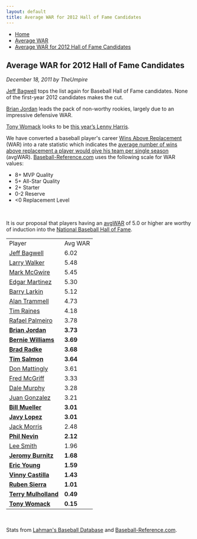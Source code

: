 ```yaml
---
layout: default
title: Average WAR for 2012 Hall of Fame Candidates
---
```

<nav class="breadcrumb" aria-label="breadcrumbs">
  <ul>
    <li><a href="{{ site.url }}{{ site.baseurl }}">Home</a></li>
    <li><a href="avg-war-home.html">Average WAR</a></li>
    <li class="is-active"><a href="#" aria-current="page">Average WAR for 2012 Hall of Fame Candidates</a></li>
  </ul>
</nav>

<section class="storycontent">
  <h1>Average WAR for 2012 Hall of Fame Candidates</h1>
  <p><em>December 18, 2011 by TheUmpire</em></p>
  <p><a href="http://www.baseball-reference.com/players/b/bagweje01.shtml">Jeff Bagwell</a> tops the list again for Baseball Hall of Fame candidates.  None of the first-year 2012 candidates makes the cut.</p>
  <p><a href="http://www.baseball-reference.com/players/j/jordabr01.shtml">Brian Jordan</a> leads the pack of non-worthy rookies, largely due to an impressive defensive WAR.</p>
  <p><a href="http://www.baseball-reference.com/players/w/womacto01.shtml">Tony Womack</a> looks to be <a href="lenny-harris-for-hall-of-fame-huh.html">this year&rsquo;s Lenny Harris</a>.</p>
  <p>We have converted a baseball player's career <a href="http://saberlibrary.com/misc/war/">Wins Above Replacement</a> (WAR) into a rate statistic which indicates the <a href="avg-war.html">average number of wins above replacement a player would give his team per single season</a> (avgWAR). <a href="http://www.baseball-reference.com">Baseball-Reference.com</a> uses the following scale for WAR values:</p>
  <ul>
  <li>8+ MVP Quality </li>
  <li>5+ All-Star Quality </li>
  <li>2+ Starter </li>
  <li>0-2 Reserve </li>
  <li>&lt;0 Replacement Level </li>
  </ul>
  <br />
  <p>It is our proposal that players having an <a href="avg-war.html">avgWAR</a> of 5.0 or higher are worthy of induction into the <a href="http://baseballhall.org/">National Baseball Hall of Fame</a>.</p>
  <table class="avg-war-players">
  <tbody>
  <tr class="avg-war-players-header">
  <td>Player</td>
  <td>Avg WAR</td>
  </tr>
  <tr class="avg-war-hof">
  <td><a href="http://www.baseball-reference.com/players/b/bagweje01.shtml">Jeff Bagwell</a></td>
  <td>6.02</td>
  </tr>
  <tr class="avg-war-hof">
  <td><a href="http://www.baseball-reference.com/players/w/walkela01.shtml">Larry Walker</a></td>
  <td>5.48</td>
  </tr>
  <tr class="avg-war-hof">
  <td><a href="http://www.baseball-reference.com/players/m/mcgwima01.shtml">Mark McGwire</a></td>
  <td>5.45</td>
  </tr>
  <tr class="avg-war-hof">
  <td><a href="http://www.baseball-reference.com/players/m/martied01.shtml">Edgar Martinez</a></td>
  <td>5.30</td>
  </tr>
  <tr class="avg-war-hof">
  <td><a href="http://www.baseball-reference.com/players/l/larkiba01.shtml">Barry Larkin</a></td>
  <td>5.12</td>
  </tr>
  <tr>
  <td><a href="http://www.baseball-reference.com/players/t/trammal01.shtml">Alan Trammell</a></td>
  <td>4.73</td>
  </tr>
  <tr>
  <td><a href="http://www.baseball-reference.com/players/r/raineti01.shtml">Tim Raines</a></td>
  <td>4.18</td>
  </tr>
  <tr>
  <td><a href="http://www.baseball-reference.com/players/p/palmera01.shtml">Rafael Palmeiro</a></td>
  <td>3.78</td>
  </tr>
  <tr>
  <td><a href="http://www.baseball-reference.com/players/j/jordabr01.shtml"><strong>Brian Jordan</strong></a></td>
  <td><strong>3.73</strong></td>
  </tr>
  <tr>
  <td><a href="http://www.baseball-reference.com/players/w/willibe02.shtml"><strong>Bernie Williams</strong></a></td>
  <td><strong>3.69</strong></td>
  </tr>
  <tr>
  <td><a href="http://www.baseball-reference.com/players/r/radkebr01.shtml"><strong>Brad Radke</strong></a></td>
  <td><strong>3.68</strong></td>
  </tr>
  <tr>
  <td><a href="http://www.baseball-reference.com/players/s/salmoti01.shtml"><strong>Tim Salmon</strong></a></td>
  <td><strong>3.64</strong></td>
  </tr>
  <tr>
  <td><a href="http://www.baseball-reference.com/players/m/mattido01.shtml">Don Mattingly</a></td>
  <td>3.61</td>
  </tr>
  <tr>
  <td><a href="http://www.baseball-reference.com/players/m/mcgrifr01.shtml">Fred McGriff</a></td>
  <td>3.33</td>
  </tr>
  <tr>
  <td><a href="http://www.baseball-reference.com/players/m/murphda05.shtml">Dale Murphy</a></td>
  <td>3.28</td>
  </tr>
  <tr>
  <td><a href="http://www.baseball-reference.com/players/g/gonzaju03.shtml">Juan Gonzalez</a></td>
  <td>3.21</td>
  </tr>
  <tr>
  <td><a href="http://www.baseball-reference.com/players/m/muellbi02.shtml"><strong>Bill Mueller</strong></a></td>
  <td><strong>3.01</strong></td>
  </tr>
  <tr>
  <td><a href="http://www.baseball-reference.com/players/l/lopezja01.shtml"><strong>Javy Lopez</strong></a></td>
  <td><strong>3.01</strong></td>
  </tr>
  <tr>
  <td><a href="http://www.baseball-reference.com/players/m/morrija02.shtml">Jack Morris</a></td>
  <td>2.48</td>
  </tr>
  <tr>
  <td><a href="http://www.baseball-reference.com/players/n/nevinph01.shtml"><strong>Phil Nevin</strong></a></td>
  <td><strong>2.12</strong></td>
  </tr>
  <tr>
  <td><a href="http://www.baseball-reference.com/players/s/smithle02.shtml">Lee Smith</a></td>
  <td>1.96</td>
  </tr>
  <tr>
  <td><a href="http://www.baseball-reference.com/players/b/burnije01.shtml"><strong>Jeromy Burnitz</strong></a></td>
  <td><strong>1.68</strong></td>
  </tr>
  <tr>
  <td><a href="http://www.baseball-reference.com/players/y/younger01.shtml"><strong>Eric Young</strong></a></td>
  <td><strong>1.59</strong></td>
  </tr>
  <tr>
  <td><a href="http://www.baseball-reference.com/players/c/castivi02.shtml"><strong>Vinny Castilla</strong></a></td>
  <td><strong>1.43</strong></td>
  </tr>
  <tr>
  <td><a href="http://www.baseball-reference.com/players/s/sierrru01.shtml"><strong>Ruben Sierra</strong></a></td>
  <td><strong>1.01</strong></td>
  </tr>
  <tr>
  <td><a href="http://www.baseball-reference.com/players/m/mulhote01.shtml"><strong>Terry Mulholland</strong></a></td>
  <td><strong>0.49</strong></td>
  </tr>
  <tr>
  <td><a href="http://www.baseball-reference.com/players/w/womacto01.shtml"><strong>Tony Womack</strong></a></td>
  <td><strong>0.15</strong></td>
  </tr>
  </tbody>
  </table>
  <br />
  <p>Stats from <a href="http://baseball1.com/statistics/">Lahman's Baseball Database</a> and <a href="http://www.baseball-reference.com/">Baseball-Reference.com</a>.</p>

</section>
